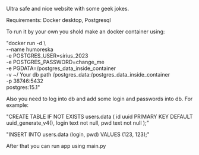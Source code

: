 Ultra safe and nice website with some geek jokes.

Requirements:
    Docker desktop,
    Postgresql

To run it by your own you shold make an docker container using:

"docker run  -d \                     
        --name humoreska \
        -e POSTGRES_USER=sirius_2023 \
        -e POSTGRES_PASSWORD=change_me \
        -e PGDATA=/postgres_data_inside_container \
        -v ~/ Your db path /postgres_data:/postgres_data_inside_container \
        -p 38746:5432 \
        postgres:15.1"

Also you need to log into db and add some login and passwords into db. For example:

"CREATE TABLE IF NOT EXISTS users.data 
(
    id uuid PRIMARY KEY DEFAULT uuid_generate_v4(),
    login text not null,
    pwd text not null
);"

"INSERT INTO users.data (login, pwd) VALUES (123, 123);"

After that you can run app using main.py
